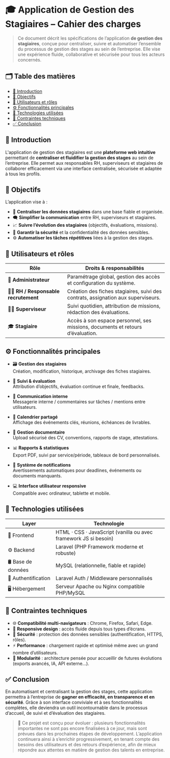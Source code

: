 # 🎓 Application de Gestion des Stagiaires – Cahier des charges

> Ce document décrit les spécifications de l’application **de gestion des stagiaires**, conçue pour centraliser, suivre et automatiser l’ensemble du processus de gestion des stages au sein de l’entreprise. Elle vise une expérience fluide, collaborative et sécurisée pour tous les acteurs concernés.

## 🗂 Table des matières

- [📌 Introduction](#-introduction)  
- [🎯 Objectifs](#-objectifs)  
- [👥 Utilisateurs et rôles](#-utilisateurs-et-rôles)  
- [⚙️ Fonctionnalités principales](#-fonctionnalités-principales)  
- [🧱 Technologies utilisées](#-technologies-utilisées)  
- [📐 Contraintes techniques](#-contraintes-techniques)  
- [✅ Conclusion](#-conclusion)

## 📌 Introduction

L'application de gestion des stagiaires est une **plateforme web intuitive** permettant de **centraliser et fluidifier la gestion des stages** au sein de l’entreprise. Elle permet aux responsables RH, superviseurs et stagiaires de collaborer efficacement via une interface centralisée, sécurisée et adaptée à tous les profils.

## 🎯 Objectifs

L’application vise à :

- 📂 **Centraliser les données stagiaires** dans une base fiable et organisée.  
- 🗨️ **Simplifier la communication** entre RH, superviseurs et stagiaires.  
- 📈 **Suivre l’évolution des stagiaires** (objectifs, évaluations, missions).  
- 🔐 **Garantir la sécurité** et la confidentialité des données sensibles.  
- ⚙️ **Automatiser les tâches répétitives** liées à la gestion des stages.
  
## 👥 Utilisateurs et rôles

| **Rôle**            | **Droits & responsabilités**                                                                 |
|---------------------|----------------------------------------------------------------------------------------------|
| 👤 **Administrateur**     | Paramétrage global, gestion des accès et configuration du système.                          |
| 🧑‍💼 **RH / Responsable recrutement** | Création des fiches stagiaires, suivi des contrats, assignation aux superviseurs.    |
| 🧑‍🏫 **Superviseur**       | Suivi quotidien, attribution de missions, rédaction des évaluations.                      |
| 🎓 **Stagiaire**           | Accès à son espace personnel, ses missions, documents et retours d’évaluation.           |

## ⚙️ Fonctionnalités principales

- 🗃️ **Gestion des stagiaires**  
  Création, modification, historique, archivage des fiches stagiaires.

- 🧭 **Suivi & évaluation**  
  Attribution d’objectifs, évaluation continue et finale, feedbacks.

- 💬 **Communication interne**  
  Messagerie interne / commentaires sur tâches / mentions entre utilisateurs.

- 📆 **Calendrier partagé**  
  Affichage des événements clés, réunions, échéances de livrables.

- 📎 **Gestion documentaire**  
  Upload sécurisé des CV, conventions, rapports de stage, attestations.

- 📊 **Rapports & statistiques**  
  Export PDF, suivi par service/période, tableaux de bord personnalisés.

- 🔔 **Système de notifications**  
  Avertissements automatiques pour deadlines, événements ou documents manquants.

- 💻 **Interface utilisateur responsive**  
  Compatible avec ordinateur, tablette et mobile.

## 🧱 Technologies utilisées

| **Layer**         | **Technologie**                     |
|-------------------|-------------------------------------|
| 🎨 Frontend        | HTML · CSS · JavaScript (vanilla ou avec framework JS si besoin) |
| ⚙️ Backend         | Laravel (PHP Framework moderne et robuste) |
| 🛢️ Base de données | MySQL (relationnelle, fiable et rapide)   |
| 🔐 Authentification | Laravel Auth / Middleware personnalisés      |
| 🖥️ Hébergement     | Serveur Apache ou Nginx compatible PHP/MySQL |

## 📐 Contraintes techniques

- 🌐 **Compatibilité multi-navigateurs** : Chrome, Firefox, Safari, Edge.
- 📱 **Responsive design** : accès fluide depuis tous types d’écrans.
- 🔐 **Sécurité** : protection des données sensibles (authentification, HTTPS, rôles).
- ⚡ **Performance** : chargement rapide et optimisé même avec un grand nombre d’utilisateurs.
- 🧩 **Modularité** : architecture pensée pour accueillir de futures évolutions (exports avancés, IA, API externe...).

## ✅ Conclusion

En automatisant et centralisant la gestion des stages, cette application permettra à l’entreprise de **gagner en efficacité, en transparence et en sécurité**. Grâce à son interface conviviale et à ses fonctionnalités complètes, elle deviendra un outil incontournable dans le processus d’accueil, de suivi et d’évaluation des stagiaires.

> 🔄 Ce projet est conçu pour évoluer : plusieurs fonctionnalités importantes ne sont pas encore finalisées à ce jour, mais sont prévues dans les prochaines étapes de développement. L’application continuera ainsi à s’enrichir progressivement, en tenant compte des besoins des utilisateurs et des retours d’expérience, afin de mieux répondre aux attentes en matière de gestion des talents en entreprise.
